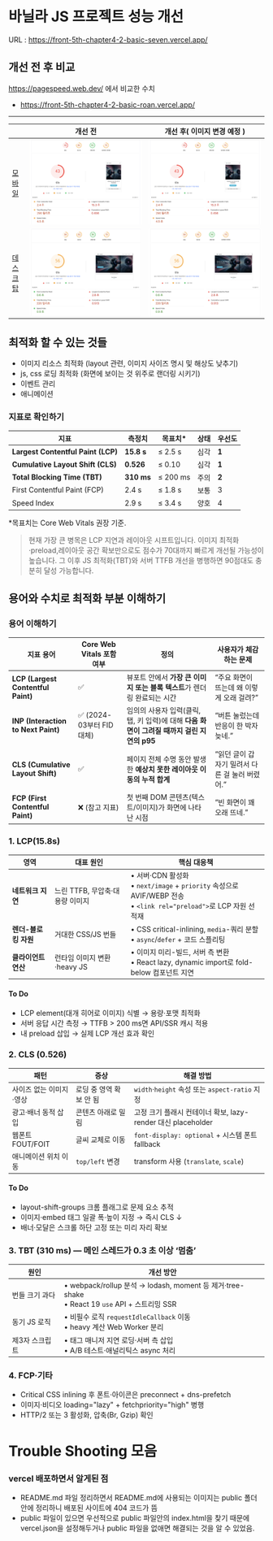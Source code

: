 # 바닐라 JS 프로젝트 성능 개선
URL : https://front-5th-chapter4-2-basic-seven.vercel.app/

## 개선 전 후 비교
https://pagespeed.web.dev/ 에서 비교한 수치
- https://front-5th-chapter4-2-basic-roan.vercel.app/
---
|| 개선 전 | 개선 후( 이미지 변경 예정 )|
|----|-----|-----|
|[모바일](https://pagespeed.web.dev/analysis/https-front-5th-chapter4-2-basic-roan-vercel-app/2rw3wf5wz2?form_factor=mobile)|![개선 전](./docs/imgs/pre-testing.png)|![개선 후](./docs/imgs/pre-testing.png)|
|[데스크탑](https://pagespeed.web.dev/analysis/https-front-5th-chapter4-2-basic-roan-vercel-app/2rw3wf5wz2?form_factor=desktop)|![개선 전-데스크탑](./docs/imgs/pre-testing-desktop.png)|![개선 전-데스크탑](./docs/imgs/pre-testing-desktop.png)|

## 최적화 할 수 있는 것들

- 이미지 리소스 최적화 (layout 관련, 이미지 사이즈 명시 및 해상도 낮추기)
- js, css 로딩 최적화 (화면에 보이는 것 위주로 랜더링 시키기)
- 이벤트 관리
- 애니메이션

### 지표로 확인하기

| 지표                                 | 측정치        | 목표치\*    | 상태 | 우선도   |
| ---------------------------------- | ---------- | -------- | -- | ----- |
| **Largest Contentful Paint (LCP)** | **15.8 s** | ≤ 2.5 s  | 심각 | **1** |
| **Cumulative Layout Shift (CLS)**  | **0.526**  | ≤ 0.10   | 심각 | **1** |
| **Total Blocking Time (TBT)**      | **310 ms** | ≤ 200 ms | 주의 | **2** |
| First Contentful Paint (FCP)       | 2.4 s      | ≤ 1.8 s  | 보통 | 3     |
| Speed Index                        | 2.9 s      | ≤ 3.4 s  | 양호 | 4     |
*목표치는 Core Web Vitals 권장 기준.
> 현재 가장 큰 병목은 LCP 지연과 레이아웃 시프트입니다. 이미지 최적화·preload,레이아웃 공간 확보만으로도 점수가 70대까지 빠르게 개선될 가능성이 높습니다. 그 이후 JS 최적화(TBT)와 서버 TTFB 개선을 병행하면 90점대도 충분히 달성 가능합니다.


## 용어와 수치로 최적화 부분 이해하기

### 용어 이해하기 
| 지표 용어                                  | Core Web Vitals 포함 여부 | 정의                                                        | 사용자가 체감하는 문제                 |
| ----------------------------------- | --------------------- | --------------------------------------------------------- | ---------------------------- |
| **LCP (Largest Contentful Paint)**  | ✅                     | 뷰포트 안에서 **가장 큰 이미지 또는 블록 텍스트**가 렌더링 완료되는 시간               | “주요 화면이 뜨는데 왜 이렇게 오래 걸려?”    |
| **INP (Interaction to Next Paint)** | ✅ (2024-03부터 FID 대체)  | 임의의 사용자 입력(클릭, 탭, 키 입력)에 대해 **다음 화면이 그려질 때까지 걸린 지연의 p95** | “버튼 눌렀는데 반응이 한 박자 늦네.”       |
| **CLS (Cumulative Layout Shift)**   | ✅                     | 페이지 전체 수명 동안 발생한 **예상치 못한 레이아웃 이동의 누적 합계**                | “읽던 글이 갑자기 밀려서 다른 걸 눌러 버렸어.” |
| **FCP (First Contentful Paint)**    | ❌ (참고 지표)             | 첫 번째 DOM 콘텐츠(텍스트/이미지)가 화면에 나타난 시점                         | “빈 화면이 꽤 오래 뜨네.”             |

### 1. LCP(15.8s)
| 영역            | 대표 원인                | 핵심 대응책                                                                                                |
| ------------- | -------------------- | ----------------------------------------------------------------------------------------------------- |
| **네트워크 지연**   | 느린 TTFB, 무압축·대용량 이미지 | • 서버·CDN 활성화<br>• `next/image` + `priority` 속성으로 AVIF/WEBP 전송<br>• `<link rel="preload">`로 LCP 자원 선적재 |
| **렌더-블로킹 자원** | 거대한 CSS/JS 번들        | • CSS critical-inlining, `media`-쿼리 분할<br>• `async`/`defer` + 코드 스플리팅                                 |
| **클라이언트 연산**  | 런타임 이미지 변환·heavy JS  | • 이미지 미리-빌드, 서버 측 변환<br>• React lazy, dynamic import로 fold-below 컴포넌트 지연                              |

#### To Do
- LCP element(대개 히어로 이미지) 식별 → 용량·포맷 최적화
- 서버 응답 시간 측정 → TTFB > 200 ms면 API/SSR 캐시 적용
- <head> 내 preload 삽입 → 실제 LCP 개선 효과 확인

### 2. CLS (0.526)
| 패턴            | 증상             | 해결 방법                                         |
| ------------- | -------------- | --------------------------------------------- |
| 사이즈 없는 이미지·영상 | 로딩 중 영역 확보 안 됨 | `width`·`height` 속성 또는 `aspect-ratio` 지정      |
| 광고·배너 동적 삽입   | 콘텐츠 아래로 밀림     | 고정 크기 플래시 컨테이너 확보, lazy-render 대신 placeholder |
| 웹폰트 FOUT/FOIT | 글씨 교체로 이동      | `font-display: optional` + 시스템 폰트 fallback    |
| 애니메이션 위치 이동   | `top/left` 변경  | transform 사용 (`translate`, `scale`)           |
#### To Do
- layout-shift-groups 크롬 플래그로 문제 요소 추적
- 이미지·embed 태그 일괄 폭·높이 지정 → 즉시 CLS ↓
- 배너·모달은 스크롤 하단 고정 또는 미리 자리 확보

### 3. TBT (310 ms) — 메인 스레드가 0.3 초 이상 ‘멈춤’
| 원인       | 개선 방안                                                                                   |
| -------- | --------------------------------------------------------------------------------------- |
| 번들 크기 과다 | • webpack/rollup 분석 → lodash, moment 등 제거·tree-shake<br>• React 19 `use` API + 스트리밍 SSR |
| 동기 JS 로직 | • 비필수 로직 `requestIdleCallback` 이동<br>• heavy 계산 Web Worker 분리                           |
| 제3자 스크립트 | • 태그 매니저 지연 로딩·서버 측 삽입<br>• A/B 테스트·애널리틱스 async 처리                                      |
### 4. FCP·기타
- Critical CSS inlining 후 폰트·아이콘은 preconnect + dns-prefetch
- 이미지·비디오 loading="lazy" + fetchpriority="high" 병행
- HTTP/2 또는 3 활성화, 압축(Br, Gzip) 확인



# Trouble Shooting 모음
### vercel 배포하면서 알게된 점 
- README.md 파일 정리하면서 README.md에 사용되는 이미지는 public 폴더 안에 정리하니 배포된 사이트에 404 코드가 뜸 
- public 파일이 있으면 우선적으로 public 파일안의 index.html을 찾기 때문에 vercel.json을 설정해두거나 public 파일을 없애면 해결되는 것을 알 수 있었음.

